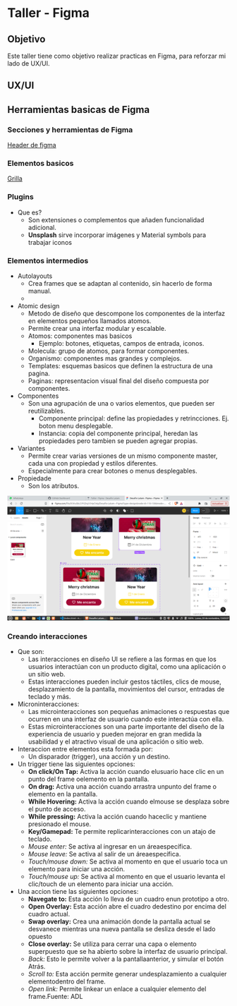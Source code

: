 # Taller - Figma

## Objetivo
Este taller tiene como objetivo realizar practicas en Figma, para reforzar mi lado de UX/UI.

## UX/UI
## Herramientas basicas de Figma
### Secciones y herramientas de Figma
[Header de figma](./Assets/img/header.png)
### Elementos basicos
[Grilla](./Assets/img/grilla.png)
### Plugins
- Que es?
  - Son extensiones o complementos que añaden funcionalidad adicional. 
  - **Unsplash** sirve incorporar imágenes y Material symbols para trabajar iconos

### Elementos intermedios
- Autolayouts
  - Crea frames que se adaptan al contenido, sin hacerlo de forma manual.
  - 
- Atomic design
  - Metodo de diseño que descompone los componentes de la interfaz en elementos pequeños llamados atomos.
  - Permite crear una interfaz modular y escalable.
  - Atomos: componentes mas basicos
    - Ejemplo: botones, etiquetas, campos de entrada, iconos.
  - Molecula: grupo de atomos, para formar componentes.
  - Organismo: componentes mas grandes y complejos.
  - Templates: esquemas basicos que definen la estructura de una pagina.
  - Paginas: representacion visual final del diseño compuesta por componentes.
- Componentes
  - Son una agrupación de una o varios elementos, que pueden ser reutilizables.
    - Componente principal: define las propiedades y retrincciones. Ej. boton  menu desplegable.
    - Instancia: copia del componente principal, heredan las propiedades pero tambien se pueden agregar propias.
- Variantes
  - Permite crear varias versiones de un mismo componente master, cada una con propiedad y estilos diferentes.
  - Especialmente para crear botones o menus desplegables.
- Propiedade
  - Son los atributos.

![Componente master](./Assets/img/ComponenteMAster.png)
### Creando interacciones

- Que son:
  - Las interacciones en diseño UI se refiere a las formas en que los usuarios interactúan con un producto digital, como una aplicación o un sitio web. 
  - Estas interacciones pueden incluir gestos táctiles, clics de mouse, desplazamiento de la pantalla, movimientos del cursor, entradas de teclado y más.
- Microninteracciones:
  - Las microinteracciones son pequeñas animaciones o respuestas que ocurren en una interfaz de usuario cuando este interactúa con ella. 
  - Estas microinteracciones son una parte importante del diseño de la experiencia de usuario y pueden mejorar en gran medida la usabilidad y el atractivo visual de una aplicación o sitio web.
- Interaccion entre elementos esta formada por:
  - Un disparador (trigger), una acción y un destino.
- Un trigger  tiene las siguientes opciones:
  - **On click/On Tap:** Activa la acción cuando elusuario  hace clic en un punto del frame oelemento en la pantalla.
  - **On drag:** Activa una acción cuando arrastra unpunto del frame o elemento en la pantalla.
  - **While Hovering:** Activa la acción cuando elmouse se desplaza sobre el punto de acceso.
  - **While pressing:** Activa la acción cuando haceclic y mantiene  presionado el mouse.
  - **Key/Gamepad:** Te permite replicarinteracciones con un atajo de teclado.
  - *Mouse enter:* Se activa al ingresar en un áreaespecífica.
  - *Mouse leave:* Se activa al salir de un áreaespecífica.
  - *Touch/mouse down:* Se activa al momento en que el usuario toca un elemento para iniciar una acción.
  - *Touch/mouse up:* Se activa al momento en que el usuario levanta el clic/touch de un elemento para iniciar una acción.
- Una accion tiene las siguientes opciones:
  - **Navegate to:** Esta acción lo lleva de un cuadro enun prototipo a otro.
  - **Open Overlay:** Esta acción abre el  cuadro dedestino por encima del cuadro actual.
  - **Swap overlay:** Crea una animación donde la pantalla actual se desvanece mientras una nueva pantalla se desliza desde el lado opuesto
  - **Close overlay:** Se utiliza para cerrar una capa o elemento superpuesto que se ha abierto sobre la interfaz de usuario principal.
  - *Back:* Esto le permite volver a la pantallaanterior, y simular el botón Atrás.
  - *Scroll to:* Esta acción permite generar undesplazamiento a cualquier elementodentro del frame.
  - *Open link:* Permite linkear un enlace a cualquier elemento del frame.Fuente: ADL





